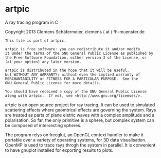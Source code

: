 # artpic
A ray tracing program in C

Copyright 2013 Clemens Schäfermeier, clemens ( at ) fh-muenster.de

    This file is part of artpic.

    artpic is free software: you can redistribute it and/or modify
    it under the terms of the GNU General Public License as published by
    the Free Software Foundation, either version 3 of the License, or
    (at your option) any later version.

    artpic is distributed in the hope that it will be useful,
    but WITHOUT ANY WARRANTY; without even the implied warranty of
    MERCHANTABILITY or FITNESS FOR A PARTICULAR PURPOSE.  See the
    GNU General Public License for more details.

    You should have received a copy of the GNU General Public License
    along with artpic.  If not, see <http://www.gnu.org/licenses/>.

artpic is an open source project for ray tracing.
It can be used to simulated scattering effects where geomtrical effects are governing the system. Rays are treated as parts of plane eletric waves with a complex amplitude and a polarisation.
So far, the only primitive is a sphere, but complex system can be composed of intersecting spheres.

The program relys on  freeglut, an OpenGL context handler to make it portable over a variety of operating systems, for 3D data visualisation.
OpenMP is used to trace rays throgh the system in parallel.
It is convenient to have gnuplot installed for exporting results to plots.
